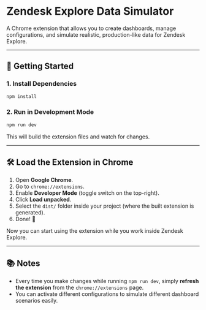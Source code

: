 # Zendesk Explore Data Simulator

A Chrome extension that allows you to create dashboards, manage configurations, and simulate realistic, production-like data for Zendesk Explore.

---

## 🚀 Getting Started

### 1. Install Dependencies

```bash
npm install
```

### 2. Run in Development Mode

```bash
npm run dev
```

This will build the extension files and watch for changes.

---

## 🛠️ Load the Extension in Chrome

1. Open **Google Chrome**.
2. Go to `chrome://extensions`.
3. Enable **Developer Mode** (toggle switch on the top-right).
4. Click **Load unpacked**.
5. Select the `dist/` folder inside your project (where the built extension is generated).
6. Done! 🎉

Now you can start using the extension while you work inside Zendesk Explore.

---

## 📚 Notes

- Every time you make changes while running `npm run dev`, simply **refresh the extension** from the `chrome://extensions` page.
- You can activate different configurations to simulate different dashboard scenarios easily.
